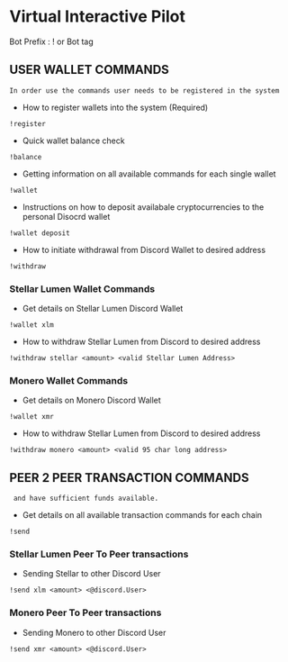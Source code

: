 # Virtual Interactive Pilot

Bot Prefix : ! or Bot tag

## USER WALLET COMMANDS
```In order use the commands user needs to be registered in the system```
- How to register wallets into the system (Required)
```text
!register
```

- Quick wallet balance check
```text
!balance
```

- Getting information on all available commands for each single wallet
```text
!wallet
```

- Instructions on how to deposit availabale cryptocurrencies to the personal Disocrd wallet
```text
!wallet deposit
```

- How to initiate withdrawal from Discord Wallet to desired address
```text
!withdraw
```

### Stellar Lumen Wallet Commands

- Get details on Stellar Lumen Discord Wallet
```text
!wallet xlm
```

- How to withdraw Stellar Lumen from Discord to desired address
```text
!withdraw stellar <amount> <valid Stellar Lumen Address>
```

### Monero Wallet Commands

- Get details on Monero Discord Wallet
```text
!wallet xmr
```

- How to withdraw Stellar Lumen from Discord to desired address
```text
!withdraw monero <amount> <valid 95 char long address>
```

## PEER 2 PEER TRANSACTION COMMANDS
```In order to be able to execute transaction user needs to be register into the system
 and have sufficient funds available.
```
- Get details on all available transaction commands for each chain
```
!send 
```

### Stellar Lumen Peer To Peer transactions

- Sending Stellar to other Discord User

```text
!send xlm <amount> <@discord.User>
```

### Monero Peer To Peer transactions

- Sending Monero to other Discord User
```text
!send xmr <amount> <@discord.User>
```